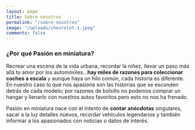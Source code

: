 ```yaml
---
layout: page
title: Sobre nosotros
permalink: "/sobre-nosotros"
image: "/uploads/chevrolet-1.jpeg"
comments: false
---
```


### ¿Por qué Pasión en miniatura?

Recrear una escena de la vida urbana, recordar la niñez, llevar un paso más allá tu amor por los automóviles...**hay miles de razones para coleccionar coches a escala** y aunque haya un hilo común, cada historia es diferente. En nuestro caso lo que nos apasiona son las historias que se esconden detrás de cada modelo; por razones de bolsillo no podemos comprar un hangar y llenarlo con nuestros autos favoritos pero esto no nos ha frenado.

Pasión en miniatura nace con el intento de **contar anécdotas** singulares, sacar a la luz detalles nuevos, recordar vehículos legendarios y también informar a los apasionados con noticias o datos de interés.
